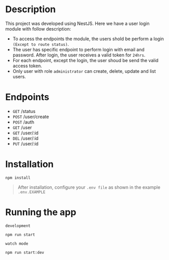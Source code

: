 # Description
This project was developed using NestJS. Here we have a user login module with follow description:

- To access the endpoints the module, the users shold be perform a login `(Except to route status)`.
- The user has specific endpoint to perform login with email and password. After login, the user receives a valid token for `24hrs`.
- For each endpoint, except the login, the user shoud be send the valid access token.
- Only user with role `administrator` can create, delete, update and list users.

# Endpoints
- `GET`   /status 
- `POST`  /user/create  
- `POST`  /auth  
- `GET`   /user  
- `GET`   /user/:id  
- `DEL`   /user/:id  
- `PUT`   /user/:id  

# Installation
```
npm install
```
> After installation, configure your `.env file` as shown in the example `.env.EXAMPLE`

# Running the app
`development`
```
npm run start
```

`watch mode`
```
npm run start:dev
```